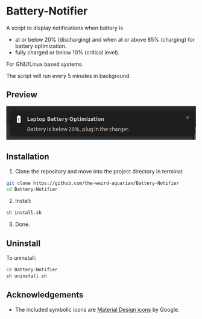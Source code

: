 # Battery-Notifier

A script to display notifications when battery is 
- at or below 20% (discharging) and when at or above 85% (charging) for battery optimization.
- fully charged or below 10% (critical level).

For GNU/Linux based systems.

The script will run every 5 minutes in background.

## Preview

![widget-factory](/images/preview.png?raw=true)


## Installation

1. Clone the repository and move into the project directory in terminal:

```sh
git clone https://github.com/the-weird-aquarian/Battery-Notifier
cd Battery-Notifier
```

2. Install:

```sh
sh install.sh
```

3. Done.

## Uninstall

To uninstall:

```sh
cd Battery-Notifier
sh uninstall.sh
```

## Acknowledgements

- The included symbolic icons are [Material Design icons](https://github.com/google/material-design-icons) by Google.
